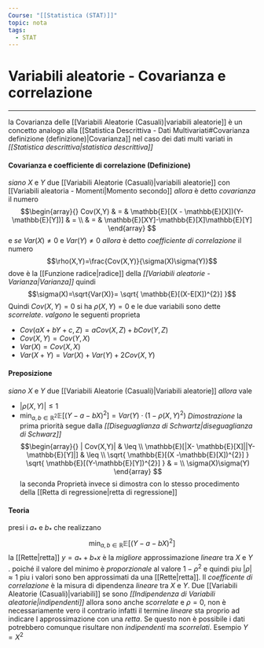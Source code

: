 ```yaml
---
Course: "[[Statistica (STAT)]]"
topic: nota
tags:
  - STAT
---
```

# Variabili aleatorie - Covarianza e correlazione
---
la Covarianza delle [[Variabili Aleatorie (Casuali)|variabili aleatorie]] è un concetto analogo alla [[Statistica Descrittiva - Dati Multivariati#Covarianza definizione (definizione)|Covarianza]] nel caso dei dati multi variati in _[[Statistica descrittiva|statistica descrittiva]]_

#### Covarianza e coefficiente di correlazione (Definizione)
_siano_ $X$ e $Y$ due [[Variabili Aleatorie (Casuali)|variabili aleatorie]] con [[Variabili aleatoria - Momenti|Momento secondo]] 
_allora_ è detto _covarianza_ il numero $$\begin{array}{}
Cov(X,Y) & = & \mathbb{E}[(X - \mathbb{E}[X])(Y-\mathbb{E}[Y])] & = \\
 & = & \mathbb{E}[XY]-\mathbb{E}[X]\mathbb{E}[Y]
\end{array}
$$
e _se_ $Var(X)\not=0$ e $Var(Y)\not=0$ 
_allora_ è detto _coefficiente di correlazione_ il numero $$\rho(X,Y)=\frac{Cov(X,Y)}{\sigma(X)\sigma(Y)}$$dove è la [[Funzione radice|radice]] della _[[Variabili aleatorie - Varianza|Varianza]]_ quindi $$\sigma(X)=\sqrt{Var(X)}= \sqrt{ \mathbb{E}[(X-E[X])^{2}] }$$ 
Quindi $Cov(X,Y)=0$ si ha $\rho(X,Y)=0$ e le due variabili sono dette _scorrelate_.
_valgono_ le seguenti proprieta
- $Cov(aX+bY+c,Z)=aCov(X,Z)+bCov(Y,Z)$
- $Cov(X,Y)=Cov(Y,X)$
- $Var(X)=Cov(X,X)$
- $Var(X+Y)=Var(X)+Var(Y)+2Cov(X,Y)$


#### Preposizione
_siano_ $X$ e $Y$ due [[Variabili Aleatorie (Casuali)|Variabili aleatorie]] 
_allora_ vale
- $|\rho(X,Y)| \leq 1$
- $\min_{a,b\in \mathbb{R}^{2}}\mathbb{E}[(Y-a-bX)^{2}]=Var(Y)\cdot (1-\rho(X,Y)^{2})$
_Dimostrazione_
	la prima priorità segue dalla _[[Diseguaglianza di Schwartz|diseguaglianza di Schwarz]]_$$\begin{array}{}
	| Cov(X,Y)|  & \leq \\
   \mathbb{E}[|X- \mathbb{E}[X]||Y-\mathbb{E}[Y]|]  & \leq \\
\sqrt{ \mathbb{E}[(X -\mathbb{E}[X])^{2}] } \sqrt{ \mathbb{E}[(Y-\mathbb{E}[Y])^{2}] }  & = \\
\sigma(X)\sigma(Y)   
\end{array}
	$$
	la seconda Proprietà invece si dimostra con lo stesso procedimento della [[Retta di regressione|retta di regressione]]


#### Teoria 
presi i $a_{*}$ e $b_{*}$ che realizzano $$\min_{a,b \in \mathbb{R}}\mathbb{E}[(Y-a-bX)^{2}]$$ la [[Rette|retta]] $y=a_{*}+b_{*}x$ è la _migliore_ approssimazione _lineare_ tra $X$ e $Y$ .
poiché il valore del minimo è _proporzionale_ al valore $1 - \rho^{2}$ e quindi piu $|\rho| \approx 1$ piu i valori sono ben approssimati da una [[Rette|retta]].
Il _coefficente di correlazione_ è la misura di  dipendenza _lineare_ tra $X$ e $Y$.
Due [[Variabili Aleatorie (Casuali)|variabili]] se sono _[[Indipendenza di Variabili aleatorie|indipendenti]]_ allora sono anche _scorrelate_ e $\rho =0$, non è necessariamente vero il contrario infatti il termine _lineare_ sta proprio ad indicare l approssimazione con una _retta_. Se questo non è possibile i dati potrebbero comunque risultare non _indipendenti_ ma _scorrelati_. 
Esempio $Y=X^{2}$
